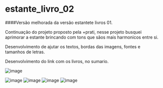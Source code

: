 # estante_livro_02

####Versão melhorada da versão estantete livros 01.

Continuação do projeto proposto pela +prati, nesse projeto busquei aprimorar a estante brincando com tons que sãos mais harmonicos entre si. 

Desenvolvimento de ajutar os textos, bordas das imagens, fontes e tamanhos de letras.

Desenvolvimento do link com os livros, no sumario. 


![image](https://user-images.githubusercontent.com/109157882/205470497-650effa9-4220-43c3-b218-2d29633a0bae.png)

![image](https://user-images.githubusercontent.com/109157882/205470515-5edd0e81-02da-40e7-94f7-2e40083277ed.png)
![image](https://user-images.githubusercontent.com/109157882/205470522-045afe2a-45a9-49e2-8eb5-ab0aa44898e5.png)
![image](https://user-images.githubusercontent.com/109157882/205470528-4af47ade-a0f2-4f7d-8e67-5cdb87a47e67.png)
![image](https://user-images.githubusercontent.com/109157882/205470531-9abfc98d-8310-40fb-bb28-9edbc34bb5b5.png)

